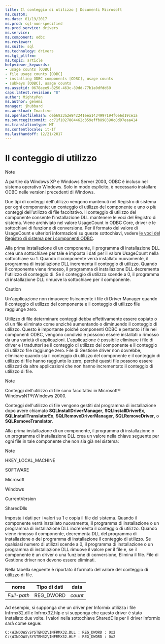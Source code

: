 ```yaml
---
title: Il conteggio di utilizzo | Documenti Microsoft
ms.custom: 
ms.date: 01/19/2017
ms.prod: sql-non-specified
ms.prod_service: drivers
ms.service: 
ms.component: odbc
ms.reviewer: 
ms.suite: sql
ms.technology: drivers
ms.tgt_pltfrm: 
ms.topic: article
helpviewer_keywords:
- usage counts [ODBC]
- file usage counts [ODBC]
- installing ODBC components [ODBC], usage counts
- subkeys [ODBC], usage counts
ms.assetid: 0678aee9-8256-463c-89dd-77b1a0dfdd60
caps.latest.revision: "8"
author: MightyPen
ms.author: genemi
manager: jhubbard
ms.workload: Inactive
ms.openlocfilehash: deb6923a2e842241eea1434997194f6e6d19ce1a
ms.sourcegitcommit: cc71f1027884462c359effb898390c8d97eaa414
ms.translationtype: MT
ms.contentlocale: it-IT
ms.lasthandoff: 12/21/2017
---
```

# <a name="usage-counting"></a>Il conteggio di utilizzo
> [!NOTE]  
>  A partire da Windows XP e Windows Server 2003, ODBC è incluso nel sistema operativo Windows. Solo in modo esplicito, è necessario installare ODBC nelle versioni precedenti di Windows.  
  
 Due tipi di conteggi dell'utilizzo vengono mantenuti nel Registro di sistema per ogni componente: un conteggio di utilizzo del componente e uno o più conteggi dell'utilizzo di file facoltativo. Il conteggio di utilizzo del componente consente l'installazione DLL mantenere le voci del Registro di sistema. Viene archiviato nel valore UsageCount in ODBC Core, driver e le sottochiavi di funzione di conversione. Per il formato del valore di UsageCount e ulteriori informazioni su queste sottochiavi, vedere [le voci del Registro di sistema per i componenti ODBC](../../../odbc/reference/install/registry-entries-for-odbc-components.md).  
  
 Alla prima installazione di un componente, il programma di installazione DLL crea una sottochiave per tale e imposta i dati per il valore UsageCount nella sottochiave su 1. Quando il componente verrà installato nuovamente, il programma di installazione DLL incrementa il conteggio di utilizzo. Quando il componente viene rimosso, il programma di installazione DLL decrementa l'utilizzo di conteggio di. Se il conteggio di utilizzo scende a 0, il programma di installazione DLL rimuove la sottochiave per il componente.  
  
> [!CAUTION]  
>  Un'applicazione non rimuovere fisicamente i file di Driver Manager quando il conteggio di utilizzo del componente e il conteggio di utilizzo file raggiunge zero.  
  
 Utilizzo di file determinare conteggi debba effettivamente essere copiato o di un file eliminato come anziché aumentando o diminuendo il conteggio di utilizzo. Questo è importante poiché componenti ODBC e pertanto i file nei componenti ODBC, vengono condivisi e possono essere installati o rimosso da una varietà di applicazioni. L'applicazione è possibile eliminare i file di driver e i traduttori se il conteggio di utilizzo del componente e il conteggio di utilizzo file raggiunge zero. File di Gestione driver non dovrebbe, eliminare quando sia il conteggio di utilizzo del componente e il conteggio di utilizzo di file hanno raggiunto lo zero, perché questi file possono essere utilizzati da altre applicazioni che non hanno incrementato il conteggio di utilizzo di file.  
  
> [!NOTE]  
>  Conteggi dell'utilizzo di file sono facoltativi in Microsoft® WindowsNT®/Windows 2000.  
  
 Conteggi dell'utilizzo di file vengono gestiti dal programma di installazione dopo avere chiamato **SQLInstallDriverManager**, **SQLInstallDriverEx**, **SQLInstallTranslatorEx**, **SQLRemoveDriverManager**, **SQLRemoveDriver**, o **SQLRemoveTranslator**.  
  
 Alla prima installazione di un componente, il programma di installazione o un programma di installazione DLL crea un valore nella chiave seguente per ogni file in tale componente che non sia già nel sistema:  
  
> [!NOTE]  
>  HKEY_LOCAL_MACHINE  
>   
>  SOFTWARE  
>   
>  Microsoft  
>   
>  Windows  
>   
>  CurrentVersion  
>   
>  SharedDlls  
  
 Imposta i dati per i valori su 1 e copia il file del sistema. Quando il componente verrà installato nuovamente, il programma di installazione o un programma di installazione DLL incrementa il conteggio di utilizzo. Quando viene rimosso il componente, decrementa DLL del programma di installazione o del programma di installazione il conteggio di utilizzo. Se qualsiasi numero di utilizzi scende a 0, il programma di installazione o un programma di installazione DLL rimuove il valore per il file e, se il componente è un driver o una funzione di conversione, Elimina il file. File di Gestione driver non devono essere eliminati.  
  
 Nella tabella seguente è riportato il formato del valore del conteggio di utilizzo di file.  
  
|nome|Tipo di dati|data|  
|----------|---------------|----------|  
|*Full-path*|REG_DWORD|*count*|  
  
 Ad esempio, si supponga che un driver per Informix utilizza i file Infrmx32.dll e Infrmx32.hlp e si supponga che questo driver è stato installato due volte. I valori nella sottochiave SharedDlls per il driver Informix sarà come segue:  
  
```  
C:\WINDOWS\SYSTEM32\INFRMX32.DLL : REG_DWORD : 0x2  
C:\WINDOWS\SYSTEM32\INFRMX32.HLP : REG_DWORD : 0x2  
```
